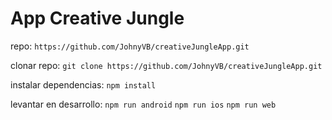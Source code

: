 # App Creative Jungle

repo: ```https://github.com/JohnyVB/creativeJungleApp.git```

clonar repo: ```git clone https://github.com/JohnyVB/creativeJungleApp.git```

instalar dependencias: ```npm install```

levantar en desarrollo: 
```npm run android```
```npm run ios```
```npm run web```